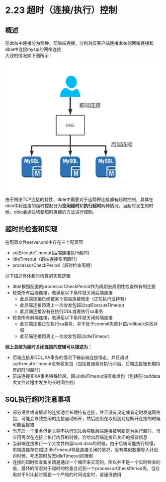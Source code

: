 # 2.23 超时（连接/执行）控制

## 概述
在dble中连接分为两种，前后端连接，分别对应客户端连接dble的网络连接和dble中连接mysql的网络连接  
大致的情况如下图所示：  
![connection_type](pic/2.23_front_back_connection.png)  
由于网络TCP连接的特性，dble中需要对于这两种连接都有超时控制，具体在dble中将连接的超时控制分为**空闲超时**和**执行超时**两种情况。当超时发生的时候，dble会通过切断超时连接的方法进行控制。

## 超时的检查和实现
在配置文件server.xml中存在三个配置项
+ sqlExecuteTimeout(后端连接执行超时)
+ idleTimeout（前端连接空闲超时）
+ processorCheckPeriod（超时检查周期）

以下描述具体超时检查的实现逻辑
+ dble按照配置的processorCheckPeriod作为周期去周期性检查所有的连接
+ 检查所有后端连接，若满足以下条件就关闭后端连接
    -  此后端连接已经被某个前端连接借走（正在执行或持有）
    -  此后端连接距离上一次收发包超过sqlExecuteTimeout
    -  此后端连接没有在执行DDL或者执行xa事务   
+ 检查所有前端连接，若满足以下条件就关闭前端连接
    -  此前端连接正在执行xa事务，并不处于commit失败补偿/rollback失败补偿
    -  此前端连接距离上一次收发包超过idleTimeout

**综上总结为超时关闭连接的逻辑可以描述为：**
+ 后端连接非DDL,XA事务的情况下被前端连接借走，并且超过sqlExecuteTimeout没有收发包（包括普通事务执行间隔，后端连接被长期持有的时间超时）
+ 前端连接非XA事务特殊阶段，超过idleTimeout没有收发包（包括在loaddata大文件过程中发生的长时间空档）


## SQL执行超时注意事项
+ 部分语言或者框架的连接池会长期持有连接，并且没有设定或者定时发送网络包，可能会导致空闲的连接自动断开，然后应用在取用到对应断开连接的时候可能会报错
+ 当开启一个事务但是长期不执行SQL会导致后端连接被判断定为执行超时，当应用再次在连接上执行内容的时候，会给出后端连接已关闭的报错信息
+ 当前端连接执行一个大文件内容load data的时候，由于后端可能执行较慢，前端连接存在超过idleTimeout导致连接关闭的情况，当有类似数据导入计划的时候，考虑暂时放宽idleTimeout的限制
+ 连接的超时检查和关闭是通过一个循环来实现的，所以并不是一个实时检查的值，最坏的情况对于超时的检查会迟到一个processorCheckPeriod周，当应用对于SQL超时需要一个严格的时间设定时，请谨慎使用